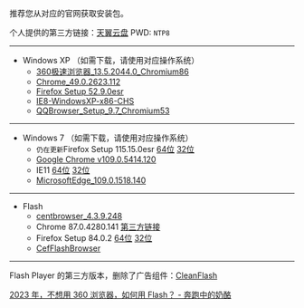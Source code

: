 推荐您从对应的官网获取安装包。  

个人提供的第三方链接：[天翼云盘](https://cloud.189.cn/t/mqAR7fvUvQni)  PWD: `NTP8` 

----------------
* Windows XP （如需下载，请使用对应操作系统）  
  * [360极速浏览器_13.5.2044.0_Chromium86](https://browser.360.cn/ee/)
  * [Chrome_49.0.2623.112](https://www.google.cn/intl/zh-CN/chrome/)
  * [Firefox Setup 52.9.0esr](https://ftp.mozilla.org/pub/firefox/releases/52.9.0esr/win32/zh-CN/Firefox%20Setup%2052.9.0esr.exe)
  * [IE8-WindowsXP-x86-CHS](https://download.microsoft.com/download/1/6/1/16174D37-73C1-4F76-A305-902E9D32BAC9/IE8-WindowsXP-x86-CHS.exe)
  * [QQBrowser_Setup_9.7_Chromium53](https://browser.qq.com/)  
----------------
* Windows 7 （如需下载，请使用对应操作系统）  
  * `仍在更新`Firefox Setup 115.15.0esr [64位](https://ftp.mozilla.org/pub/firefox/releases/115.15.0esr/win64/zh-CN/Firefox%20Setup%20115.15.0esr.exe) [32位](https://ftp.mozilla.org/pub/firefox/releases/115.15.0esr/win32/zh-CN/Firefox%20Setup%20115.15.0esr.exe)
  * [Google Chrome v109.0.5414.120](https://www.google.cn/intl/zh-CN/chrome/)
  * IE11 [64位](https://www.microsoft.com/zh-cn/download/details.aspx?id=41628) [32位](https://www.microsoft.com/zh-cn/download/details.aspx?id=40907)
  * [MicrosoftEdge_109.0.1518.140](https://www.microsoft.com/zh-cn/edge/download)  
 ----------------
* Flash
  * [centbrowser_4.3.9.248](https://centbrowser.cn/history.html)
  * Chrome 87.0.4280.141 [第三方链接](https://zhuanlan.zhihu.com/p/614438195)
  * Firefox Setup 84.0.2 [64位](https://ftp.mozilla.org/pub/firefox/releases/84.0.2/win64/zh-CN/) [32位](https://ftp.mozilla.org/pub/firefox/releases/84.0.2/win32/zh-CN/)
  * [CefFlashBrowser](https://github.com/Mzying2001/CefFlashBrowser/releases)
 ----------------
Flash Player 的第三方版本，删除了广告组件：[CleanFlash](https://gitlab.com/cleanflash/installer/-/releases)  

[2023 年，不想用 360 浏览器，如何用 Flash？ - 奔跑中的奶酪](https://www.runningcheese.com/flash)

